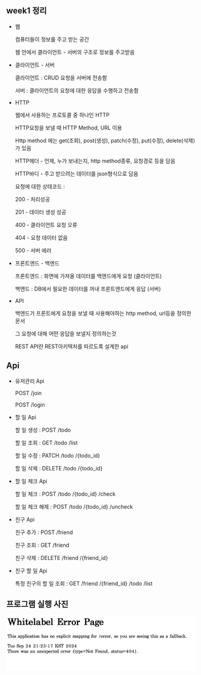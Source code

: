 week1 정리
--
- 웹

    컴퓨터들이 정보룰 주고 받는 공간

    웹 안에서 클라이언트 - 서버의 구조로 정보를 주고받음


- 클라이언트 - 서버

    클라이언트 : CRUD 요청을 서버에 전송함

    서버 : 클라이언트의 요청에 대한 응답을 수행하고 전송함


- HTTP
    
    웹에서 사용하는 프로토콜 중 하나인 HTTP
    
    HTTP요청을 보낼 때 HTTP Method, URL 이용

    Http method 에는 get(조회), post(생성), patch(수정), put(수정), delete(삭제) 가 있음

    HTTP헤더 - 언제, 누가 보내는지, http method종류, 요청경로 등을 담음

    HTTP바디 - 주고 받으려는 데이터를 json형식으로 담음

    요청에 대한 상태코드 :
    
    200 - 처리성공
    
    201 - 데이터 생성 성공

    400 - 클라이언트 요청 오류

    404 - 요청 데이터 없음
    
    500 - 서버 에러


- 프론트엔드 - 백엔드

    프론트엔드 : 화면에 가져올 데이터를 백엔드에게 요청 (클라이언트)
    
    백엔드 : DB에서 필요한 데이터를 꺼내 프론트엔드에게 응답 (서버)


- API

    백엔드가 프론트에게 요청을 보낼 때 사용해야하는 http method, url등을 정의한 문서

    그 요청에 대해 어떤 응답을 보낼지 정의하는것
    
    REST API란 REST아키텍처를 따르도록 설계한 api

Api
--
- 유저관리 Api

  POST /join

  POST /login


- 할 일 Api

  할 일 생성 : POST /todo

  할 일 조회 : GET /todo /list

  할 일 수정 : PATCH /todo /{todo_id}

  할 일 삭제 : DELETE /todo /{todo_id}


- 할 일 체크 Api
  
  할 일 체크 : POST /todo /{todo_id} /check 
  
  할 일 체크 해제 : POST /todo /{todo_id} /uncheck

- 친구 Api
  
  친구 추가 : POST /friend
  
  친구 조회 : GET /friend

  친구 삭제 : DELETE /friend /{friend_id}


- 친구 할 일 Api

  특정 친구의 할 일 조회 : GET /friend /{friend_id} /todo /list
  

프로그램 실행 사진
--
![img.png](img.png)

